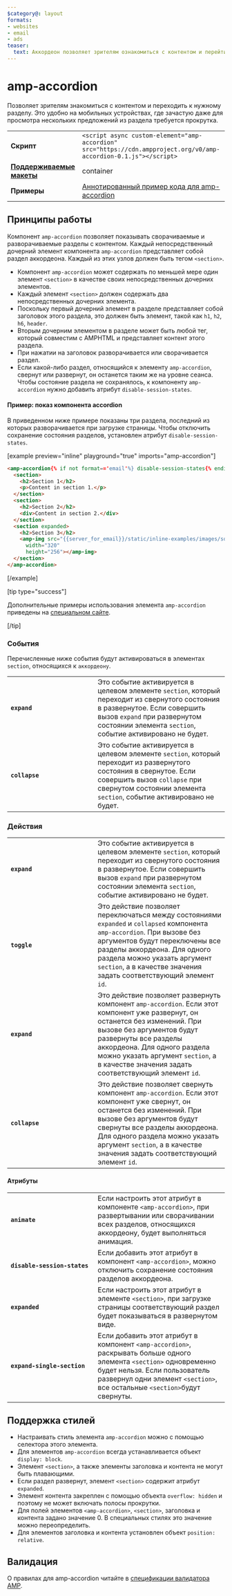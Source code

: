 ```yaml
---
$category@: layout
formats:
- websites
- email
- ads
teaser:
  text: Аккордеон позволяет зрителям ознакомиться с контентом и перейти к интересующему их разделу.
---
```


<!--
Copyright 2016 The AMP HTML Authors. All Rights Reserved.

Licensed under the Apache License, Version 2.0 (the "License");
you may not use this file except in compliance with the License.
You may obtain a copy of the License at

      http://www.apache.org/licenses/LICENSE-2.0

Unless required by applicable law or agreed to in writing, software
distributed under the License is distributed on an "AS-IS" BASIS,
WITHOUT WARRANTIES OR CONDITIONS OF ANY KIND, either express or implied.
See the License for the specific language governing permissions and
limitations under the License.
-->

# amp-accordion <a name="amp-accordion"></a>

Позволяет зрителям знакомиться с контентом и переходить к нужному разделу. Это удобно на мобильных устройствах, где зачастую даже для просмотра нескольких предложений из раздела требуется прокрутка.

<table>
  <tr>
    <td class="col-fourty"><strong>Скрипт</strong></td>
    <td><code>&lt;script async custom-element="amp-accordion" src="https://cdn.ampproject.org/v0/amp-accordion-0.1.js"&gt;&lt;/script&gt;</code></td>
  </tr>
  <tr>
    <td class="col-fourty"><strong><a href="../../../documentation/guides-and-tutorials/develop/style_and_layout/control_layout.md">Поддерживаемые макеты</a></strong></td>
    <td>container</td>
  </tr>
  <tr>
    <td class="col-fourty"><strong>Примеры</strong></td>
    <td><a href="https://ampbyexample.com/components/amp-accordion/">Аннотированный пример кода для amp-accordion</a></td>
  </tr>
</table>


## Принципы работы <a name="behavior"></a>

Компонент `amp-accordion` позволяет показывать сворачиваемые и разворачиваемые разделы с контентом. Каждый непосредственный дочерний элемент компонента `amp-accordion` представляет собой раздел аккордеона. Каждый из этих узлов должен быть тегом `<section>`.

* Компонент `amp-accordion` может содержать по меньшей мере один элемент `<section>` в качестве своих непосредственных дочерних элементов.
* Каждый элемент `<section>` должен содержать два непосредственных дочерних элемента.
* Поскольку первый дочерний элемент в разделе представляет собой заголовок этого раздела, это должен быть элемент, такой как `h1`, `h2`, `h6`, `header`.
* Вторым дочерним элементом в разделе может быть любой тег, который совместим с AMPHTML и представляет контент этого раздела.
* При нажатии на заголовок разворачивается или сворачивается раздел.
* Если какой-либо раздел, относящийся к элементу `amp-accordion`, свернут или развернут, он останется таким же на уровне сеанса. Чтобы состояние раздела не сохранялось, к компоненту `amp-accordion` нужно добавить атрибут `disable-session-states`.

#### Пример: показ компонента accordion <a name="example-displaying-an-accordion"></a>

В приведенном ниже примере показаны три раздела, последний из которых разворачивается при загрузке страницы.  Чтобы отключить сохранение состояния разделов, установлен атрибут `disable-session-states`.

[example preview="inline" playground="true" imports="amp-accordion"]
```html
<amp-accordion{% if not format=='email'%} disable-session-states{% endif %}>
  <section>
    <h2>Section 1</h2>
    <p>Content in section 1.</p>
  </section>
  <section>
    <h2>Section 2</h2>
    <div>Content in section 2.</div>
  </section>
  <section expanded>
    <h2>Section 3</h2>
    <amp-img src="{{server_for_email}}/static/inline-examples/images/squirrel.jpg"
      width="320"
      height="256"></amp-img>
  </section>
</amp-accordion>
```
[/example]

[tip type="success"]

Дополнительные примеры использования элемента `amp-accordion` приведены на [специальном сайте](https://ampbyexample.com/components/amp-accordion/).

[/tip]

### События <a name="events"></a>

Перечисленные ниже события будут активироваться в элементах `section`, относящихся к `аккордеону`.

<table>
  <tr>
    <td width="40%"><strong><code>expand</code></strong></td>
    <td>Это событие активируется в целевом элементе <code>section</code>, который переходит из свернутого состояния в развернутое. Если совершить вызов <code>expand</code> при развернутом состоянии элемента <code>section</code>, событие активировано не будет.</td>
  </tr>
  <tr>
    <td width="40%"><strong><code>collapse</code></strong></td>
    <td>Это событие активируется в целевом элементе <code>section</code>, который переходит из развернутого состояния в свернутое. Если совершить вызов <code>collapse</code> при свернутом состоянии элемента <code>section</code>, событие активировано не будет.</td>
  </tr>
</table>

### Действия <a name="actions"></a>

<table>
  <tr>
    <td width="40%"><strong><code>expand</code></strong></td>
    <td>Это событие активируется в целевом элементе <code>section</code>, который переходит из свернутого состояния в развернутое. Если совершить вызов <code>expand</code> при развернутом состоянии элемента <code>section</code>, событие активировано не будет.</td>
  </tr>
  <tr>
    <td width="40%"><strong><code>toggle</code></strong></td>
    <td>Это действие позволяет переключаться между состояниями <code>expanded</code> и <code>collapsed</code> компонента <code>amp-accordion</code>. При вызове без аргументов будут переключены все разделы аккордеона. Для одного раздела можно указать аргумент <code>section</code>, а в качестве значения задать соответствующий элемент <code>id</code>.</td>
  </tr>
  <tr>
    <td width="40%"><strong><code>expand</code></strong></td>
    <td>Это действие позволяет развернуть компонент <code>amp-accordion</code>. Если этот компонент уже развернут, он останется без изменений. При вызове без аргументов будут развернуты все разделы аккордеона. Для одного раздела можно указать аргумент <code>section</code>, а в качестве значения задать соответствующий элемент <code>id</code>.</td>
  </tr>
  <tr>
    <td width="40%"><strong><code>collapse</code></strong></td>
    <td>Это действие позволяет свернуть компонент <code>amp-accordion</code>. Если этот компонент уже свернут, он останется без изменений. При вызове без аргументов будут свернуты все разделы аккордеона. Для одного раздела можно указать аргумент <code>section</code>, а в качестве значения задать соответствующий элемент <code>id</code>.</td>
  </tr>
</table>

#### Атрибуты <a name="attributes"></a>

<table>
  <tr>
    <td width="40%"><strong><code>animate</code></strong></td>
    <td>Если настроить этот атрибут в компоненте <code>&lt;amp-accordion&gt;</code>, при развертывании или сворачивании всех разделов, относящихся аккордеону, будет выполняться анимация.</td>
  </tr>
  <tr>
    <td width="40%"><strong><code>disable-session-states</code></strong></td>
    <td>Если добавить этот атрибут в компонент <code>&lt;amp-accordion&gt;</code>, можно отключить сохранение состояния разделов аккордеона.</td>
  </tr>
  <tr>
    <td width="40%"><strong><code>expanded</code></strong></td>
    <td>Если настроить этот атрибут в элементе <code>&lt;section&gt;</code>, при загрузке страницы соответствующий раздел будет показываться в развернутом виде.</td>
  </tr>
  <tr>
    <td width="40%"><strong><code>expand-single-section</code></strong></td>
    <td>Если добавить этот атрибут в компонент <code>&lt;amp-accordion&gt;</code>, раскрывать больше одного элемента <code>&lt;section&gt;</code> одновременно будет нельзя. Если пользователь развернул одни элемент <code>&lt;section&gt;</code>, все остальные <code>&lt;section&gt;</code>будут свернуты.</td>
  </tr>
</table>

## Поддержка стилей <a name="styling"></a>

* Настраивать стиль элемента `amp-accordion` можно с помощью селектора этого элемента.
* Для элементов `amp-accordion` всегда устанавливается объект `display: block`.
* Элемент `<section>`, а также элементы заголовка и контента не могут быть плавающими.
* Если раздел развернут, элемент `<section>` содержит атрибут `expanded`.
* Элемент контента закреплен с помощью объекта `overflow: hidden` и поэтому не может включать полосы прокрутки.
* Для полей элементов `<amp-accordion>`, `<section>`, заголовка и контента задано значение 0. В специальных стилях это значение можно переопределить.
* Для элементов заголовка и контента установлен объект `position: relative`.

## Валидация <a name="validation"></a>

О правилах для amp-accordion читайте в [спецификации валидатора AMP](https://github.com/ampproject/amphtml/blob/master/extensions/amp-accordion/validator-amp-accordion.protoascii).
